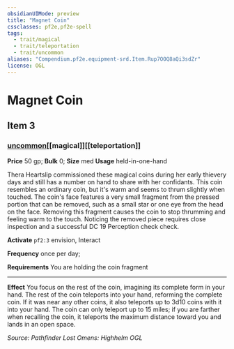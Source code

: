 ```yaml
---
obsidianUIMode: preview
title: "Magnet Coin"
cssclasses: pf2e,pf2e-spell
tags:
  - trait/magical
  - trait/teleportation
  - trait/uncommon
aliases: "Compendium.pf2e.equipment-srd.Item.Rup7OOQ8aQi3sdZr"
license: OGL
---
```

# Magnet Coin
## Item 3
### [uncommon](uncommon "Uncommon Rarity Trait")[[magical]][[teleportation]]


**Price** 50 gp; 
**Bulk** 0; **Size** med
**Usage** held-in-one-hand

Thera Heartslip commissioned these magical coins during her early thievery days and still has a number on hand to share with her confidants. This coin resembles an ordinary coin, but it's warm and seems to thrum slightly when touched. The coin's face features a very small fragment from the pressed portion that can be removed, such as a small star or one eye from the head on the face. Removing this fragment causes the coin to stop thrumming and feeling warm to the touch. Noticing the removed piece requires close inspection and a successful DC 19 Perception check check.

**Activate** `pf2:3` envision, Interact

**Frequency** once per day;

**Requirements** You are holding the coin fragment

* * *

**Effect** You focus on the rest of the coin, imagining its complete form in your hand. The rest of the coin teleports into your hand, reforming the complete coin. If it was near any other coins, it also teleports up to 3d10 coins with it into your hand. The coin can only teleport up to 15 miles; if you are farther when recalling the coin, it teleports the maximum distance toward you and lands in an open space.

*Source: Pathfinder Lost Omens: Highhelm*
*OGL*